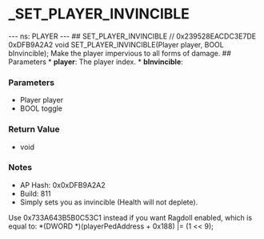 # _SET_PLAYER_INVINCIBLE

--- ns: PLAYER --- ## SET_PLAYER_INVINCIBLE  // 0x239528EACDC3E7DE 0xDFB9A2A2 void SET_PLAYER_INVINCIBLE(Player player, BOOL bInvincible);  Make the player impervious to all forms of damage.  ## Parameters * **player**: The player index. * **bInvincible**:

### Parameters
* Player player
* BOOL toggle

### Return Value
* void

### Notes
* AP Hash: 0x0xDFB9A2A2
* Build: 811
* Simply sets you as invincible (Health will not deplete).

Use 0x733A643B5B0C53C1 instead if you want Ragdoll enabled, which is equal to:
*(DWORD *)(playerPedAddress + 0x188) |= (1 << 9);

